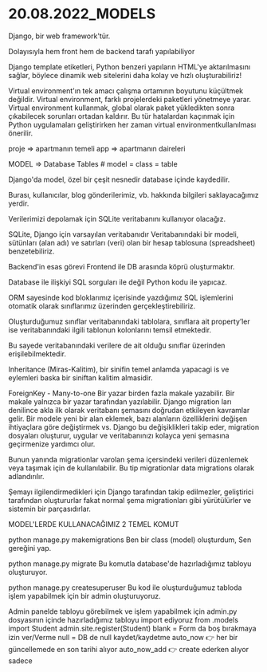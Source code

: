# 20.08.2022_MODELS

Django, bir web framework'tür.

Dolayısıyla hem front hem de backend tarafı yapılabiliyor

Django template etiketleri, Python benzeri yapıların HTML'ye aktarılmasını sağlar,
böylece dinamik web sitelerini daha kolay ve hızlı oluşturabiliriz!

Virtual environment'ın tek amacı çalışma ortamının boyutunu küçültmek değildir.
Virtual environment, farklı projelerdeki paketleri yönetmeye yarar.
Virtual environment kullanmak, global olarak paket yükledikten sonra çıkabilecek
sorunları ortadan kaldırır. Bu tür hatalardan kaçınmak için Python uygulamaları geliştirirken
her zaman virtual environmentkullanılması önerilir.

proje => apartmanın temeli
app => apartmanın daireleri

MODEL => Database Tables # model = class = table

Django'da model, özel bir çeşit nesnedir database içinde kaydedilir.

Burası, kullanıcılar, blog gönderilerimiz, vb. hakkında bilgileri saklayacağımız yerdir.

Verilerimizi depolamak için SQLite veritabanını kullanıyor olacağız.

SQLite, Django için varsayılan veritabanıdır
Veritabanındaki bir modeli, sütünları (alan adı) ve satırları (veri) olan bir hesap tablosuna (spreadsheet) benzetebiliriz.

Backend'in esas görevi Frontend ile DB arasında köprü oluşturmaktır.

Database ile ilişkiyi SQL sorguları ile değil Python kodu ile yapıcaz.

ORM sayesinde kod bloklarımız içerisinde yazdığımız SQL işlemlerini otomatik olarak sınıflarımız üzerinden gerçekleştirebiliriz.

Oluşturduğumuz sınıflar veritabanındaki tablolara, sınıflara ait property’ler ise veritabanındaki ilgili tablonun kolonlarını temsil etmektedir.

Bu sayede veritabanındaki verilere de ait olduğu sınıflar üzerinden erişilebilmektedir.

Inheritance (Miras-Kalitim), bir sinifin temel anlamda yapacagi is ve eylemleri baska bir siniftan kalitim almasidir.

ForeignKey - Many-to-one
Bir yazar birden fazla makale yazabilir.
Bir makale yalnızca bir yazar tarafından yazılabilir.
Django migration ları denilince akla ilk olarak veritabanı şemasını doğrudan etkileyen kavramlar gelir.
Bir modele yeni bir alan eklemek, bazı alanların özelliklerini değişen ihtiyaçlara göre değiştirmek vs.
Django bu değişiklikleri takip eder, migration dosyaları oluşturur, uygular ve veritabanınızı kolayca yeni
şemasına geçirmenize yardımcı olur.

Bunun yanında migrationlar varolan şema içersindeki verileri düzenlemek veya taşımak
için de kullanılabilir. Bu tip migrationlar data migrations olarak adlandırılır.

Şemayı ilgilendirmedikleri için Django tarafından takip edilmezler, geliştirici tarafından
oluştururlar fakat normal şema migrationları gibi yürütülürler ve sistemin bir parçasıdırlar.

MODEL'LERDE KULLANACAĞIMIZ 2 TEMEL KOMUT

python manage.py makemigrations
Ben bir class (model) oluşturdum, Sen gereğini yap.

python manage.py migrate
Bu komutla database'de hazırladığımız tabloyu oluşturuyor.

python manage.py createsuperuser
Bu kod ile oluşturduğumuz tabloda işlem yapabilmek için bir admin oluşturuyoruz.

Admin panelde tabloyu görebilmek ve işlem yapabilmek için admin.py dosyasının içinde hazırladığımız tabloyu import ediyoruz
from .models import Student
admin.site.register(Student)
blank = Form da boş bırakmaya izin ver/Verme
null = DB de null kaydet/kaydetme
auto_now :point_right: her bir güncellemede en son tarihi alıyor
auto_now_add :point_right: create ederken alıyor sadece
